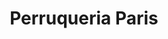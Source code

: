 ---
title: "Perruqueria Paris"
url: /sant-andreu-de-la-barca/perruqueria-paris/
shop: peluquería
---